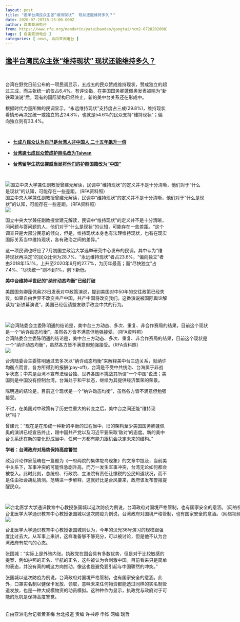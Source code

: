 ```yaml
---
layout: post
title: "逾半台湾民众主张“维持现状”  现状还能维持多久？"
date: 2020-07-28T15:25:00.000Z
author: 自由亚洲电台
from: https://www.rfa.org/mandarin/yataibaodao/gangtai/hcm2-07282020083644.html
tags: [ 自由亚洲电台 ]
categories: [ news, 自由亚洲电台 ]
---
```

<!--1595949900000-->
[逾半台湾民众主张“维持现状”  现状还能维持多久？](https://www.rfa.org/mandarin/yataibaodao/gangtai/hcm2-07282020083644.html)
------

<div>
<p> </p><p>台湾在野党日前公布的一项民调显示，五成五的民众赞成维持现状，赞成独立的超过三成，而主张统一的仅占6.4%。有评论指，在美国国务卿蓬佩奥发表被喻为“新铁幕演说”后，现有的国际架构已经终止，新的美中台关系还在形成中。</p><p>根据时代力量所做的民调显示，“永远维持现状”支持度占三成(29.8%)，维持现状看情形再决定统一或独立的占24.8%，也就是54.6%的民众支持“维持现状”；偏向独立则有33.4%。</p><p> </p><ul><li><b><a class="external-link" href="http://www.rfa.org/mandarin/yataibaodao/gangtai/hcm1-05262020061917.html">七成八民众认为自己是台湾人非中国人 二十五年飙升一倍</a></b></li></ul><ul><li><b><a class="external-link" href="http://www.rfa.org/mandarin/yataibaodao/gangtai/hcm1-03312020072632.html">台湾逾七成民众赞成护照名改为Taiwan </a></b></li></ul><ul><li><b><a class="external-link" href="http://www.rfa.org/mandarin/Xinwen/6-05252018162201.html">台湾留学生抗议挪威当局将他们的护照国籍改为“中国”</a></b></li></ul><p> </p><p><div class="image-inline captioned" style="width:622px;"><div style="width:622px;"><img alt="国立中央大学兼任副教授曾建元解读，民调中“维持现状”的定义并不是十分清晰，他们对于“什么是现状”的认知，可能存在一些差距。（RFA资料照）" src="https://www.rfa.org/mandarin/yataibaodao/gangtai/hcm2-07282020083644.html/66fe5efa51430424.jpg" title="国立中央大学兼任副教授曾建元解读，民调中“维持现状”的定义并不是十分清晰，他们对于“什么是现状”的认知，可能存在一些差距。（RFA资料照）"/></div><div class="image-caption"><span style="width:622px;">国立中央大学兼任副教授曾建元解读，民调中“维持现状”的定义并不是十分清晰，他们对于“什么是现状”的认知，可能存在一些差距。（RFA资料照）</span><span class="copyright"> </span></div><div id="zoomattribute"><a class="single_image" href="/mandarin/yataibaodao/gangtai/hcm2-07282020083644.html/66fe5efa51430424.jpg" title="国立中央大学兼任副教授曾建元解读，民调中“维持现状”的定义并不是十分清晰，他们对于“什么是现状”的认知，可能存在一些差距。（RFA资料照）"><img src="/rfa_resources/graphics/icon-zoom.png"/></a></div></div></p><p>国立中央大学兼任副教授曾建元解读，民调中“维持现状”的定义并不是十分清晰，问问题与答问题的人，他们对于“什么是现状”的认知，可能存在一些差距。“这个调查只是大部分民意的倾向，但是，维持现状本身也有法理维持现状，也有在现实国际关系当中维持现状，各有政治之间的差异。”</p><p>这一项民调也呼应了7月初国立政治大学选举研究中心发布的民调。其中认为“维持现状再决定”的民众比例为28.7%、“永远维持现状”者占23.6%，“偏向独立”者由2018年15.1%，上升至2020年6月的27.7%，为历年最高；而“尽快独立”占7.4%、“尽快统一”则不到1%，创下新低。</p><p><b>美中台维持半世纪的“纳许动态均衡”已经打破 </b></p><p>美国国务卿蓬佩奥23日发表对中政策演说，提到美国对中50年的交往政策已经失败，如果自由世界不改变共产中国，共产中国将改变我们。这番演说被国际舆论解读为“新铁幕演说”，美国已经促请盟友联手改变中共的行为。</p><p> </p><p><div class="image-inline captioned" style="width:640px;"><div style="width:640px;"><img alt="台湾陆委会主委陈明通的结论是，美中台三方动态、多次、重复、非合作赛局的结果，目前这个现状是一个“纳许动态均衡”，虽然各方皆不满意但勉强接受。（RFA资料照）" src="https://www.rfa.org/mandarin/yataibaodao/gangtai/hcm2-07282020083644.html/9673660e901a0528.jpeg" title="台湾陆委会主委陈明通的结论是，美中台三方动态、多次、重复、非合作赛局的结果，目前这个现状是一个“纳许动态均衡”，虽然各方皆不满意但勉强接受。（RFA资料照）"/></div><div class="image-caption"><span style="width:640px;">台湾陆委会主委陈明通的结论是，美中台三方动态、多次、重复、非合作赛局的结果，目前这个现状是一个“纳许动态均衡”，虽然各方皆不满意但勉强接受。（RFA资料照）</span><span class="copyright"> </span></div><div id="zoomattribute"><a class="single_image" href="/mandarin/yataibaodao/gangtai/hcm2-07282020083644.html/9673660e901a0528.jpeg" title="台湾陆委会主委陈明通的结论是，美中台三方动态、多次、重复、非合作赛局的结果，目前这个现状是一个“纳许动态均衡”，虽然各方皆不满意但勉强接受。（RFA资料照）"><img src="/rfa_resources/graphics/icon-zoom.png"/></a></div></div></p><p>台湾陆委会主委陈明通过去多次以“纳许动态均衡”来解释美中台三边关系，就纳许均衡点而言，各方所得到的报酬(pay-off)，台湾是不受中共统治、台海属于非战争状态；中共是台湾不宣布法理台独、世界各国不挑战其所谓“一个中国”说法；美国则是中国没有控制台湾，台海处于和平状态，继续为其提供经济繁荣的荣景。</p><p>陈明通的结论是，目前这个现状是一个“纳许动态均衡”，虽然各方皆不满意但勉强接受。</p><p>不过，在美国对中政策有了历史性重大的转变之后，美中台之间还能“维持现状”吗？</p><p>曾建元：“现在是在形成一种新的平衡的过程当中，旧的架构至少美国国务卿蓬佩奥的演讲已经宣告终止，跟中国共产党以及习近平要采取‘敌对’的态度。新的美中台关系还在新的变化形成当中，任何一方都有能力跟机会决定未来的结构。”</p><p><b>学者：台湾政府对局势保持高度警觉</b></p><p>政治评论作家范畴在一篇题为《一府两院的集体鸵鸟现象》的文章中提及，当前美中关系下，军事冲突的可能性急剧升高，而万一发生军事冲突，台湾无论如何都会被卷入。此时此刻，总统府、行政院、立法院有责任让缴税的公民知道状况，而不是任由社会胡乱猜测。范畴进一步解释，这就好比是台风要来，政府该发布警报提醒民众。</p><p> </p><p><div class="image-inline captioned" style="width:1500px;"><div style="width:1500px;"><img alt="台北医学大学通识教育中心教授张国城以这次防疫为例说，台湾政府对国境严格管制，也有国家安全的意涵。（网络视频截图）" src="https://www.rfa.org/mandarin/yataibaodao/gangtai/hcm2-07282020083644.html/Untitled-1.jpg" title="台北医学大学通识教育中心教授张国城以这次防疫为例说，台湾政府对国境严格管制，也有国家安全的意涵。（网络视频截图）"/></div><div class="image-caption"><span style="width:1500px;">台北医学大学通识教育中心教授张国城以这次防疫为例说，台湾政府对国境严格管制，也有国家安全的意涵。（网络视频截图）</span><span class="copyright"> </span></div><div id="zoomattribute"><a class="single_image" href="/mandarin/yataibaodao/gangtai/hcm2-07282020083644.html/Untitled-1.jpg" title="台北医学大学通识教育中心教授张国城以这次防疫为例说，台湾政府对国境严格管制，也有国家安全的意涵。（网络视频截图）"><img src="/rfa_resources/graphics/icon-zoom.png"/></a></div></div></p><p>台北医学大学通识教育中心教授张国城则认为，今年的汉光36号演习的规模跟强度比过去大。从军事上来讲，这样准备够不够充分，可以被讨论，但是他不认为台湾政府有鸵鸟的心态。</p><p>张国城：“实际上是外弛内张。执政党在国会具有多数优势，但是对于比较敏感的提案，例如护照的正名、华航的正名，这些被认为会刺激中国。目前看来只是简单的表态，并没有真的朝这方向推动。像这也是避免要引起与中国骤然的冲突。”</p><p>张国城以这次防疫为例说，台湾政府对国境严格管制，也有国家安全的意涵。此外，口罩实名制以健保卡发放、领取，意味未来任何物资都能透过同样的实名制管道发放，也是一种大规模物资的动员模拟。这种种作为显示，执政党与政府对于可能的危机是保持高度警觉。<br/><br/><br/>自由亚洲电台记者黄春梅 台北报道 责编 许书婷 申铧 网编 瑞哲</p>
</div>

